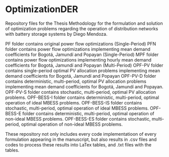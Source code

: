 # OptimizationDER

Repository files for the Thesis Methodology for the formulation and solution of optimization problems regarding the operation of distribution networks with battery storage systems by Diego Mendoza.

PF folder contains original power flow optimizations (Single-Period)
PFN folder contains power flow optimizations implementing mean demand coefficients for Bogotá, Jamundí and Popayan (Single-Period)
MPF folder contains power flow optimizations implementing hourly mean demand coefficients for Bogotá, Jamundí and Popayan (Multi-Period)
OPF-PV folder contains single-period optimal PV allocation problems implementing mean demand coefficients for Bogotá, Jamundí and Popayan
OPF-PV-D folder contains deterministic, multi-period, optimal PV allocation problems implementing mean demand coefficients for Bogotá, Jamundí and Popayan.
OPF-PV-S folder contains stochastic, multi-period, optimal PV allocation problems.
OPF-BESS-I folder contains deterministic, multi-period, optimal operation of ideal MBESS problems.
OPF-BESS-IS folder contains stochastic, multi-period, optimal operation of ideal MBESS problems.
OPF-BESS-E folder contains deterministic, multi-period, optimal operation of non-ideal MBESS problems.
OPF-BESS-ES folder contains stochastic, multi-period, optimal operation of non-ideal MBESS problems.


These repository not only includes every code implementatioon of every formulation appearing in the manuscript, but also results in .csv files and codes to process these results into LaTex tables, and .txt files with the tables.
